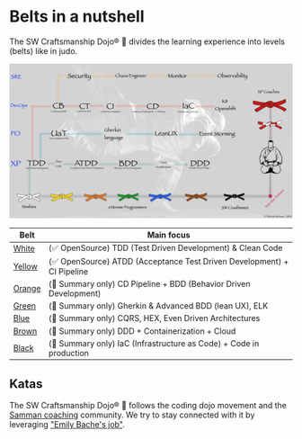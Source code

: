 # Belts in a nutshell

The SW Craftsmanship Dojo® 🥋 divides the learning experience into levels (belts)
like in judo.

![Belts](belts.jpeg)

| Belt                       | Main focus                                              |
| -------------------------- | ------------------------------------------------------- |
| [White](01-white/README.md)   | (✅ OpenSource) TDD (Test Driven Development) & Clean Code              |
| [Yellow](02-yellow/README.md) | (✅ OpenSource) ATDD (Acceptance Test Driven Development) + CI Pipeline |
| [Orange](03-orange/README.md) | (🔐 Summary only) CD Pipeline + BDD (Behavior Driven Development)         |
| [Green](04-green/README.md)   | (🔐 Summary only) Gherkin & Advanced BDD (lean UX), ELK                   |
| [Blue](05-blue/README.md)     | (🔐 Summary only) CQRS, HEX, Even Driven Architectures                    |
| [Brown](06-brown/README.md)   | (🔐 Summary only) DDD + Containerization + Cloud                          |
| [Black](07-black/README.md)   | (🔐 Summary only) IaC (Infrastructure as Code) + Code in production       |

## Katas

The SW Craftsmanship Dojo® 🥋 follows the coding dojo movement and the
[Samman coaching](https://sammancoaching.org/) community. We try to stay
connected with it by leveraging
["Emily Bache's job"](https://github.com/emilybache?tab=repositories).
